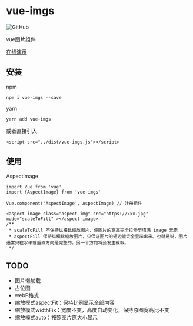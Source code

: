 # vue-imgs
![GitHub](https://img.shields.io/github/license/mashape/apistatus.svg)

vue图片组件

[在线演示](https://qqabcv520.github.io/vue-imgs/examples/) 

## 安装
npm
```
npm i vue-imgs --save
```
yarn
```
yarn add vue-imgs
```
或者直接引入
```
<script src="../dist/vue-imgs.js"></script>
```

## 使用
AspectImage
```
import Vue from 'vue'
import {AspectImage} from 'vue-imgs'

Vue.component('AspectImage', AspectImage) // 注册组件
```
```
<aspect-image class="aspect-img" src="https://xxx.jpg" mode="scaleToFill" ></aspect-image>
/**
 * scaleToFill 不保持纵横比缩放图片，使图片的宽高完全拉伸至填满 image 元素
 * aspectFill 保持纵横比缩放图片，只保证图片的短边能完全显示出来。也就是说，图片通常只在水平或垂直方向是完整的，另一个方向将会发生截取。
 */
```
## TODO
* 图片懒加载
* 占位图
* webP格式
* 缩放模式aspectFit：保持比例显示全部内容
* 缩放模式widthFix：宽度不变，高度自动变化，保持原图宽高比不变
* 缩放模式auto：按照图片原大小显示

